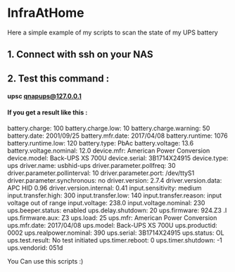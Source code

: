 # InfraAtHome
Here a simple example of my scripts to scan the state of my UPS battery

## 1. Connect with ssh on your NAS
## 2. Test this command :
#### upsc qnapups@127.0.0.1

#### If you get a result like this :

battery.charge: 100
battery.charge.low: 10
battery.charge.warning: 50
battery.date: 2001/09/25
battery.mfr.date: 2017/04/08
battery.runtime: 1076
battery.runtime.low: 120
battery.type: PbAc
battery.voltage: 13.6
battery.voltage.nominal: 12.0
device.mfr: American Power Conversion
device.model: Back-UPS XS 700U
device.serial: 3B1714X24915
device.type: ups
driver.name: usbhid-ups
driver.parameter.pollfreq: 30
driver.parameter.pollinterval: 10
driver.parameter.port: /dev/ttyS1
driver.parameter.synchronous: no
driver.version: 2.7.4
driver.version.data: APC HID 0.96
driver.version.internal: 0.41
input.sensitivity: medium
input.transfer.high: 300
input.transfer.low: 140
input.transfer.reason: input voltage out of range
input.voltage: 238.0
input.voltage.nominal: 230
ups.beeper.status: enabled
ups.delay.shutdown: 20
ups.firmware: 924.Z3 .I
ups.firmware.aux: Z3
ups.load: 25
ups.mfr: American Power Conversion
ups.mfr.date: 2017/04/08
ups.model: Back-UPS XS 700U
ups.productid: 0002
ups.realpower.nominal: 390
ups.serial: 3B1714X24915
ups.status: OL
ups.test.result: No test initiated
ups.timer.reboot: 0
ups.timer.shutdown: -1
ups.vendorid: 051d



You Can use this scripts :)